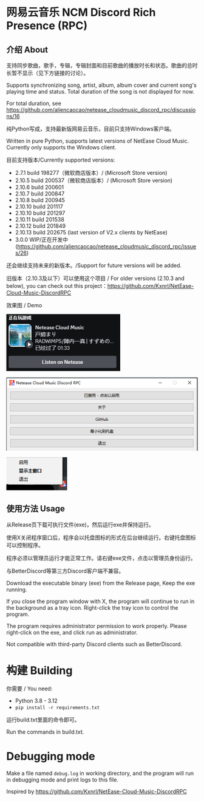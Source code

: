 # 网易云音乐 NCM Discord Rich Presence (RPC)

## 介绍 About

支持同步歌曲，歌手，专辑，专辑封面和目前歌曲的播放时长和状态。歌曲的总时长暂不显示（见下方链接的讨论）。

Supports synchronizing song, artist, album, album cover and current song's playing time and status. Total duration of the song is not displayed for now.

For total duration, see https://github.com/aliencaocao/netease_cloudmusic_discord_rpc/discussions/16

纯Python写成，支持最新版网易云音乐，目前只支持Windows客户端。

Written in pure Python, supports latest versions of NetEase Cloud Music. Currently only supports the Windows client.

目前支持版本/Currently supported versions:

* 2.7.1 build 198277（微软商店版本）/ (Microsoft Store version)
* 2.10.5 build 200537（微软商店版本）/ (Microsoft Store version)
* 2.10.6 build 200601
* 2.10.7 build 200847
* 2.10.8 build 200945
* 2.10.10 build 201117
* 2.10.10 build 201297
* 2.10.11 build 201538
* 2.10.12 build 201849
* 2.10.13 build 202675 (last version of V2.x clients by NetEase)
* 3.0.0 WIP/正在开发中 (https://github.com/aliencaocao/netease_cloudmusic_discord_rpc/issues/26)

还会继续支持未来的新版本。/Support for future versions will be added.


旧版本（2.10.3及以下）可以使用这个项目 / For older versions (2.10.3 and below), you can check out this project：https://github.com/Kxnrl/NetEase-Cloud-Music-DiscordRPC

效果图 / Demo

![demo](demo.png)

![UI.png](UI.png)

![trayUI.png](trayUI.png)

## 使用方法 Usage
从Release页下载可执行文件(exe)，然后运行exe并保持运行。

使用X关闭程序窗口后，程序会以托盘图标的形式在后台继续运行。右键托盘图标可以控制程序。

程序必须以管理员运行才能正常工作。请右键exe文件，点击以管理员身份运行。

与BetterDiscord等第三方Discord客户端不兼容。

Download the executable binary (exe) from the Release page, Keep the exe running.

If you close the program window with X, the program will continue to run in the background as a tray icon. Right-click the tray icon to control the program.

The program requires administrator permission to work properly. Please right-click on the exe, and click run as administrator.

Not compatible with third-party Discord clients such as BetterDiscord.

# 构建 Building
你需要 / You need:
- Python 3.8 - 3.12
- `pip install -r requirements.txt`

运行build.txt里面的命令即可。

Run the commands in build.txt.

# Debugging mode
Make a file named `debug.log` in working directory, and the program will run in debugging mode and print logs to this file.

Inspired by https://github.com/Kxnrl/NetEase-Cloud-Music-DiscordRPC